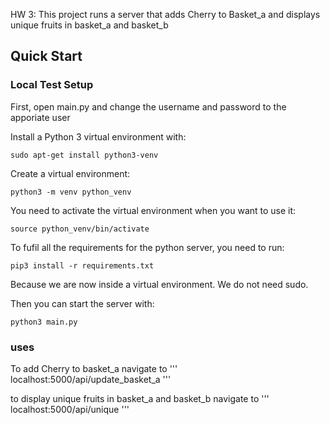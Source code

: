 HW 3: This project runs a server that adds Cherry to Basket_a and displays unique fruits in basket_a and basket_b

## Quick Start
### Local Test Setup

First, open main.py and change the username and password to the apporiate user

Install a Python 3 virtual environment with:
```
sudo apt-get install python3-venv
```

Create a virtual environment:
```
python3 -m venv python_venv
```

You need to activate the virtual environment when you want to use it:
```
source python_venv/bin/activate
```

To fufil all the requirements for the python server, you need to run:
```
pip3 install -r requirements.txt
```
Because we are now inside a virtual environment. We do not need sudo.

Then you can start the server with:
```
python3 main.py
```

### uses

To add Cherry to basket_a navigate to 
'''
localhost:5000/api/update_basket_a
'''

to display unique fruits in basket_a and basket_b navigate to
'''
localhost:5000/api/unique
'''
